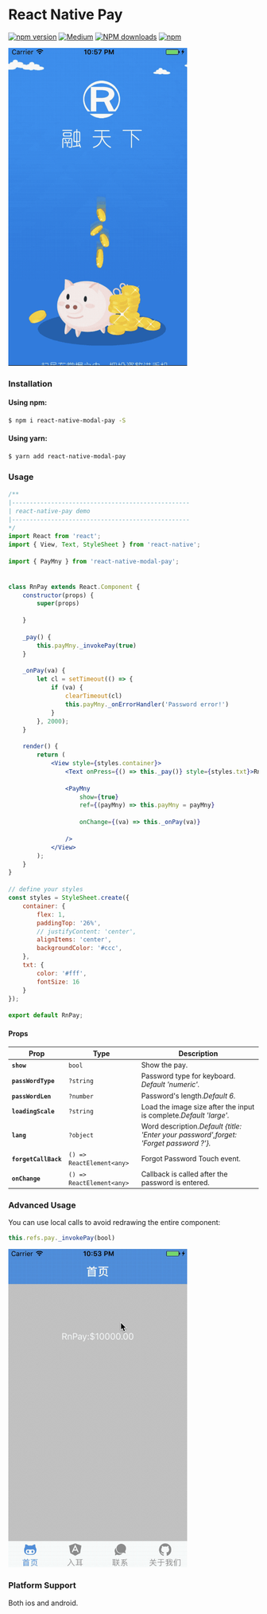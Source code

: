 # React Native Pay 
[![npm version](https://img.shields.io/npm/v/react-native-modal-pay.svg?style=flat-square)](https://www.npmjs.com/package/react-native-modal-pay) 
[![Medium](https://img.shields.io/badge/blog-medium-brightgreen.svg)](https://www.zhihu.com/people/wang-meng-30-78/posts) 
[![NPM downloads](https://img.shields.io/npm/dt/react-native-modal-pay.svg?style=flat-square)](https://npmjs.org/package/react-native-modal-pay)
[![npm](https://img.shields.io/npm/l/react-native-modal-pay.svg?style=flat-square)](https://github.com/lamphc/react-native-pay/blob/master/LICENSE)


<img width="360px" src="./img/GIF1.gif">


### Installation

#### Using npm:

```sh
$ npm i react-native-modal-pay -S
```

#### Using yarn:

```sh
$ yarn add react-native-modal-pay
```

### Usage

```jsx
/**
|--------------------------------------------------
| react-native-pay demo
|--------------------------------------------------
*/
import React from 'react';
import { View, Text, StyleSheet } from 'react-native';

import { PayMny } from 'react-native-modal-pay';


class RnPay extends React.Component {
    constructor(props) {
        super(props)

    }

    _pay() {
        this.payMny._invokePay(true)
    }

    _onPay(va) {
        let cl = setTimeout(() => {
            if (va) {
                clearTimeout(cl)
                this.payMny._onErrorHandler('Password error!')
            }
        }, 2000);
    }

    render() {
        return (
            <View style={styles.container}>
                <Text onPress={() => this._pay()} style={styles.txt}>RnPay:$10000.00</Text>

                <PayMny
                    show={true}
                    ref={(payMny) => this.payMny = payMny}

                    onChange={(va) => this._onPay(va)}

                />
            </View>
        );
    }
}

// define your styles
const styles = StyleSheet.create({
    container: {
        flex: 1,
        paddingTop: '26%',
        // justifyContent: 'center',
        alignItems: 'center',
        backgroundColor: '#ccc',
    },
    txt: {
        color: '#fff',
        fontSize: 16
    }
});

export default RnPay;

```


#### Props

| Prop | Type | Description |
|---|---|---|
|**`show`**|`bool`|Show the pay.|
|**`passWordType`**|`?string`|Password type for keyboard. _Default 'numeric'._|
|**`passWordLen`**|`?number`|Password's length._Default 6._|
|**`loadingScale`**|`?string`|Load the image size after the input is complete._Default 'large'._|
|**`lang`**|`?object`|Word description._Default {title: 'Enter your password',forget: 'Forget password ?'}._|
|**`forgetCallBack`**|`() => ReactElement<any>`|Forgot Password Touch event.|
|**`onChange`**|`() => ReactElement<any>`|Callback is called after the password is entered.|


### Advanced Usage
You can use local calls to avoid redrawing the entire component:

```jsx
this.refs.pay._invokePay(bool)
```
<p><img width="360px" src="./img/GIF2.gif"></p>

### Platform Support

Both ios and android.




